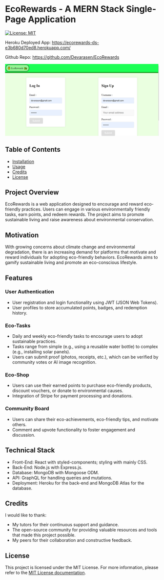
# EcoRewards - A MERN Stack Single-Page Application

[![License: MIT](https://img.shields.io/badge/License-MIT-yellow.svg)](https://opensource.org/licenses/MIT)

Heroku Deployed App: https://ecorewards-ds-e3b680d70ed8.herokuapp.com/

Github Repo: https://github.com/Devarasen/EcoRewards


![Screenshot](./client/public/Project%20Screenshot.PNG)


## Table of Contents

- [Installation](#installation)
- [Usage](#usage)
- [Credits](#credits)
- [License](#license)



## Project Overview

EcoRewards is a web application designed to encourage and reward eco-friendly practices. Users can engage in various environmentally friendly tasks, earn points, and redeem rewards. The project aims to promote sustainable living and raise awareness about environmental conservation.

## Motivation

With growing concerns about climate change and environmental degradation, there is an increasing demand for platforms that motivate and reward individuals for adopting eco-friendly behaviors. EcoRewards aims to gamify sustainable living and promote an eco-conscious lifestyle.

## Features

### User Authentication

- User registration and login functionality using JWT (JSON Web Tokens).
- User profiles to store accumulated points, badges, and redemption history.

### Eco-Tasks

- Daily and weekly eco-friendly tasks to encourage users to adopt sustainable practices.
- Tasks range from simple (e.g., using a reusable water bottle) to complex (e.g., installing solar panels).
- Users can submit proof (photos, receipts, etc.), which can be verified by community votes or AI image recognition.

### Eco-Shop

- Users can use their earned points to purchase eco-friendly products, discount vouchers, or donate to environmental causes.
- Integration of Stripe for payment processing and donations.

### Community Board

- Users can share their eco-achievements, eco-friendly tips, and motivate others.
- Comment and upvote functionality to foster engagement and discussion.

## Technical Stack

- Front-End: React with styled-components; styling with mainly CSS.
- Back-End: Node.js with Express.js.
- Database: MongoDB with Mongoose ODM.
- API: GraphQL for handling queries and mutations.
- Deployment: Heroku for the back-end and MongoDB Atlas for the database.

## Credits

I would like to thank:
- My tutors for their continuous support and guidance.
- The open-source community for providing valuable resources and tools that made this project possible.
- My peers for their collaboration and constructive feedback.

## License

This project is licensed under the MIT License. For more information, please refer to the [MIT License documentation](https://opensource.org/licenses/MIT).